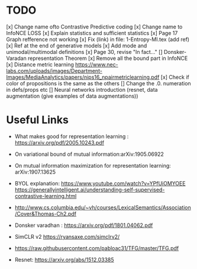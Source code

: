 # TODO

[x]  Change name ofto Contrastive Predictive coding
[x]  Change name to InfoNCE LOSS
[x]  Explain statistics and sufficient statistics
[x] Page 17 Graph refference not working
[x] Fix (link) in file: 1-Entropy-MI.tex (add ref)
[x] Ref at the end of generative models
[x] Add mode and unimodal/multimodal definitions 
[x] Page 30, revise "In fact..."
[] Donsker-Varadan representation Theorem
[x] Remove all the bound part in InfoNCE
[x] Distance metric learning https://www.nec-labs.com/uploads/images/Department-Images/MediaAnalytics/papers/nips16_npairmetriclearning.pdf
[x] Check if color of propositions is the same as the others
[] Change the .0. numeration in defs/props etc
[] Neural networks introduction (resnet, data augmentation (give examples of data augmentations))

# Useful Links

- What makes good for representation learning : https://arxiv.org/pdf/2005.10243.pdf
- On variational bound of mutual information:arXiv:1905.06922
- On mutual information maximization for representation learning: arXiv:1907.13625
- BYOL explanation: https://www.youtube.com/watch?v=YPfUiOMYOEE
https://generallyintelligent.ai/understanding-self-supervised-contrastive-learning.html

- http://www.cs.columbia.edu/~vh/courses/LexicalSemantics/Association/Cover&Thomas-Ch2.pdf

- Donsker varadhan : https://arxiv.org/pdf/1801.04062.pdf

- SimCLR v2 https://ryansaxe.com/simclrv2/

- https://raw.githubusercontent.com/pabloac31/TFG/master/TFG.pdf

- Resnet: https://arxiv.org/abs/1512.03385
